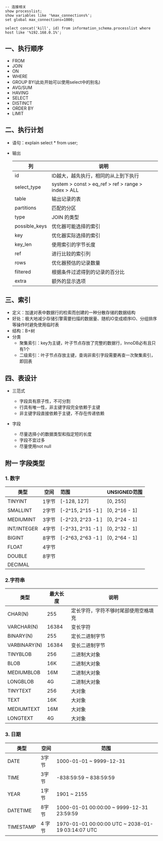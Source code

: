 ```mysql
-- 连接相关
show processlist;
show variables like '%max_connections%';
set global max_connections=1000;

select concat('kill', id) from information_schema.processlist where host like '%192.168.0.1%';
```



## 一、执行顺序

* FROM
* JOIN
* ON
* WHERE
* GROUP BY(此处开始可以使用select中的别名)
* AVG/SUM
* HAVING
* SELECT
* DISTINCT
* ORDER BY 
* LIMIT



## 二、执行计划

* 语句：explain select * from user;

* 输出

  | 列            | 说明                                                |
  | ------------- | --------------------------------------------------- |
  | id            | ID越大，越先执行，相同的从上到下执行                |
  | select_type   | system > const > eq_ref > ref > range > index > ALL |
  | table         | 输出记录的表                                        |
  | partitions    | 匹配的分区                                          |
  | type          | JOIN 的类型                                         |
  | possible_keys | 优化器可能选择的索引                                |
  | key           | 优化器实际选择的索引                                |
  | key_len       | 使用索引的字节长度                                  |
  | ref           | 进行比较的索引列                                    |
  | rows          | 优化器预估的记录数量                                |
  | filtered      | 根据条件过滤得到的记录的百分比                      |
  | extra         | 额外的显示选项                                      |



## 三、索引

* 定义：加速对表中数据行的检索而创建的一种分散存储的数据结构
* 好处：极大地减少存储引擎需要扫描的数据量、随机IO变成顺序IO、分组排序等操作时避免使用临时表
* 结构：B+树
* 分类
  * 聚集索引：key为主键，叶子节点存放了完整的数据行，InnoDB必有且只有1个
  * 二级索引：叶子节点存放主键，查询非索引字段需要再查一次聚集索引，即回表



## 四、表设计

* 三范式
  * 字段具有原子性，不可分割
  * 行具有唯一性，非主键字段完全依赖于主键
  * 非主键字段直接依赖于主键，不存在传递依赖

* 字段
  * 尽量选择小的数据类型和指定短的长度
  * 字段不宜过多
  * 尽量使用not null



## 附一 字段类型

### 1. 数字

| 类型        | 空间  | 范围               | UNSIGNED范围   |
| ----------- | ----- | :----------------- | -------------- |
| TINYINT     | 1字节 | [-128, 127]        | [0, 255]       |
| SMALLINT    | 2字节 | [-2^15,  2^15 -1 ] | [0,  2^16 - 1] |
| MEDIUMINT   | 3字节 | [-2^23,  2^23 -1 ] | [0, 2^24 - 1]  |
| INT/INTEGER | 4字节 | [-2^31,  2^31 -1 ] | [0, 2^32 - 1]  |
| BIGINT      | 8字节 | [-2^63,  2^63 -1 ] | [0, 2^64 - 1]  |
| FLOAT       | 4字节 |                    |                |
| DOUBLE      | 8字节 |                    |                |
| DECIMAL     |       |                    |                |

### 2.字符串

| 类型         | 最大长度 | 说明                                 |
| ------------ | -------- | ------------------------------------ |
| CHAR(N)      | 255      | 定长字符，字符不够时尾部使用空格填充 |
| VARCHAR(N)   | 16384    | 变长字符                             |
| BINARY(N)    | 255      | 定长二进制字节                       |
| VARBINARY(N) | 16384    | 变长二进制字节                       |
| TINYBLOB     | 256      | 二进制大对象                         |
| BLOB         | 16K      | 二进制大对象                         |
| MEDIUMBLOB   | 16M      | 二进制大对象                         |
| LONGBLOB     | 4G       | 二进制大对象                         |
| TINYTEXT     | 256      | 大对象                               |
| TEXT         | 16K      | 大对象                               |
| MEDIUMTEXT   | 16M      | 大对象                               |
| LONGTEXT     | 4G       | 大对象                               |

### 3. 日期

| 类型      | 空间   | 范围                                              |
| --------- | ------ | ------------------------------------------------- |
| DATE      | 3字节  | 1000-01-01 ~ 9999-12-31                           |
| TIME      | 3字节  | -838:59:59 ~ 838:59:59                            |
| YEAR      | 1字节  | 1901 ~ 2155                                       |
| DATETIME  | 8字节  | 1000-01-01 00:00:00 ~ 9999-12-31 23:59:59         |
| TIMESTAMP | 4 字节 | 1970-01-01 00:00:00 UTC ~ 2038-01-19 03:14:07 UTC |

